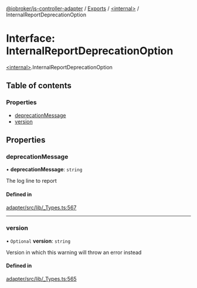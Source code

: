[@iobroker/js-controller-adapter](../README.md) / [Exports](../modules.md) / [\<internal\>](../modules/internal_.md) / InternalReportDeprecationOption

# Interface: InternalReportDeprecationOption

[\<internal\>](../modules/internal_.md).InternalReportDeprecationOption

## Table of contents

### Properties

- [deprecationMessage](internal_.InternalReportDeprecationOption.md#deprecationmessage)
- [version](internal_.InternalReportDeprecationOption.md#version)

## Properties

### deprecationMessage

• **deprecationMessage**: `string`

The log line to report

#### Defined in

[adapter/src/lib/_Types.ts:567](https://github.com/ioBroker/ioBroker.js-controller/blob/8378eb65cafb11585b021f48b68d110664ca52a8/packages/adapter/src/lib/_Types.ts#L567)

___

### version

• `Optional` **version**: `string`

Version in which this warning will throw an error instead

#### Defined in

[adapter/src/lib/_Types.ts:565](https://github.com/ioBroker/ioBroker.js-controller/blob/8378eb65cafb11585b021f48b68d110664ca52a8/packages/adapter/src/lib/_Types.ts#L565)
